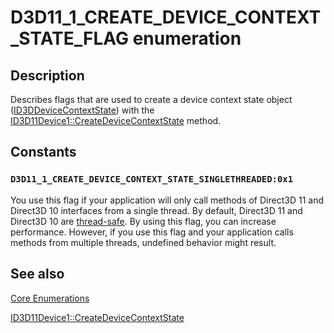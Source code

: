 # D3D11_1_CREATE_DEVICE_CONTEXT_STATE_FLAG enumeration

## Description

Describes flags that are used to create a device context state object ([ID3DDeviceContextState](https://learn.microsoft.com/windows/desktop/api/d3d11_1/nn-d3d11_1-id3ddevicecontextstate)) with the [ID3D11Device1::CreateDeviceContextState](https://learn.microsoft.com/windows/desktop/api/d3d11_1/nf-d3d11_1-id3d11device1-createdevicecontextstate) method.

## Constants

### `D3D11_1_CREATE_DEVICE_CONTEXT_STATE_SINGLETHREADED:0x1`

You use this flag if your application will only call methods of Direct3D 11 and Direct3D 10 interfaces from a single thread. By default, Direct3D 11 and Direct3D 10 are [thread-safe](https://learn.microsoft.com/windows/desktop/direct3d11/overviews-direct3d-11-render-multi-thread-differences).
By using this flag, you can increase performance. However, if you use this flag and your application calls methods from multiple threads, undefined behavior might result.

## See also

[Core Enumerations](https://learn.microsoft.com/windows/desktop/direct3d11/d3d11-graphics-reference-d3d11-core-enums)

[ID3D11Device1::CreateDeviceContextState](https://learn.microsoft.com/windows/desktop/api/d3d11_1/nf-d3d11_1-id3d11device1-createdevicecontextstate)